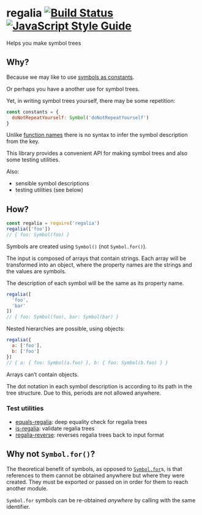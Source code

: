 # regalia [![Build Status](https://travis-ci.org/mightyiam/regalia.svg?branch=master)](https://travis-ci.org/mightyiam/regalia) [![JavaScript Style Guide](https://cdn.rawgit.com/feross/standard/master/badge.svg)](https://github.com/feross/standard)

Helps you make symbol trees

## Why?

Because we may like to use [symbols as constants](https://medium.com/@mightyiam/symbols-as-constants-25c79231a348#.y7pgqsifi).

Or perhaps you have a another use for symbol trees.

Yet, in writing symbol trees yourself, there may be some repetition:

```js
const constants = {
  doNotRepeatYourself: Symbol('doNotRepeatYourself')
}
```

Unlike [function names](http://www.2ality.com/2015/09/function-names-es6.html)
there is no syntax to infer the symbol description from the key.

This library provides a convenient API
for making symbol trees
and also some testing utilities.

Also:
- sensible symbol descriptions
- testing utilities (see below)

## How?

```js
const regalia = require('regalia')
regalia(['foo'])
// { foo: Symbol(foo) }
```

Symbols are created using `Symbol()` (not `Symbol.for()`).

The input is composed of arrays that contain strings.
Each array will be transformed into an object,
where the property names are the strings
and the values are symbols.

The description of each symbol
will be the same as its property name.

```js
regalia([
  'foo',
  'bar'
])
// { foo: Symbol(foo), bar: Symbol(bar) }
```

Nested hierarchies are possible, using objects:

```js
regalia({
  a: ['foo'],
  b: ['foo']
})
// { a: { foo: Symbol(a.foo) }, b: { foo: Symbol(b.foo) } }
```

Arrays can’t contain objects.

The dot notation in each symbol description
is according to its path in the tree structure.
Due to this, periods are not allowed anywhere.

### Test utilities

- [equals-regalia](https://www.npmjs.com/package/equals-regalia):
  deep equality check for regalia trees
- [is-regalia](https://www.npmjs.com/package/is-regalia):
  validate regalia trees
- [regalia-reverse](https://www.npmjs.com/package/regalia-reverse):
  reverses regalia trees back to input format

## Why not `Symbol.for()`?

The theoretical benefit of symbols,
as opposed to [`Symbol.for`](https://developer.mozilla.org/en-US/docs/Web/JavaScript/Reference/Global_Objects/Symbol/for)s,
is that references to them cannot be obtained
anywhere but where they were created.
They must be exported or passed on
in order for them to reach another module.

`Symbol.for` symbols can be re-obtained *anywhere*
by calling with the same identifier.
